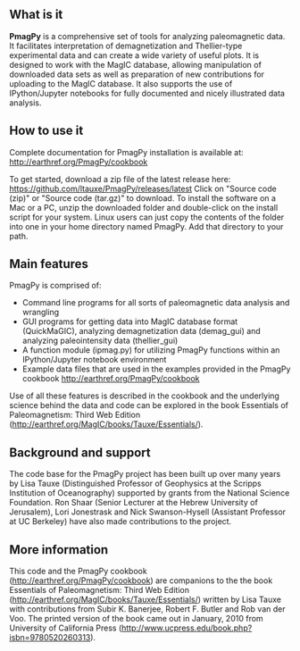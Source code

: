 ## What is it

**PmagPy** is a comprehensive set of tools for analyzing paleomagnetic data. It facilitates interpretation of demagnetization and Thellier-type experimental data and can create a wide variety of useful plots. It is designed to work with the MagIC database, allowing manipulation of downloaded data sets as well as preparation of new contributions for uploading to the MagIC database. It also supports the use of IPython/Jupyter notebooks for fully documented and nicely illustrated data analysis.

## How to use it

Complete documentation for PmagPy installation is available at: http://earthref.org/PmagPy/cookbook

To get started, download a zip file of the latest release here: https://github.com/ltauxe/PmagPy/releases/latest
Click on "Source code (zip)" or "Source code (tar.gz)" to download. To install the software on a Mac or a PC, unzip the downloaded folder and double-click on the install script for your system. Linux users can just copy the contents of the folder into one in your home directory named PmagPy. Add that directory to your path.

## Main features

PmagPy is comprised of:
  - Command line programs for all sorts of paleomagnetic data analysis and wrangling
  - GUI programs for getting data into MagIC database format (QuickMaGIC), analyzing demagnetization data (demag_gui) and analyzing paleointensity data (thellier_gui)
  - A function module (ipmag.py) for utilizing PmagPy functions within an IPython/Jupyter notebook environment
  - Example data files that are used in the examples provided in the PmagPy cookbook http://earthref.org/PmagPy/cookbook
  
Use of all these features is described in the cookbook and the underlying science behind the data and code can be explored in the book Essentials of Paleomagnetism: Third Web Edition (http://earthref.org/MagIC/books/Tauxe/Essentials/).

## Background and support

The code base for the PmagPy project has been built up over many years by Lisa Tauxe (Distinguished Professor of Geophysics at the Scripps Institution of Oceanography) supported by grants from the National Science Foundation. Ron Shaar (Senior Lecturer at the Hebrew University of Jerusalem), Lori Jonestrask and Nick Swanson-Hysell (Assistant Professor at UC Berkeley) have also made contributions to the project.

## More information

This code and the PmagPy cookbook (http://earthref.org/PmagPy/cookbook) are companions to the the book Essentials of Paleomagnetism: Third Web Edition (http://earthref.org/MagIC/books/Tauxe/Essentials/) written by Lisa Tauxe with contributions from Subir K. Banerjee, Robert F. Butler and Rob van der Voo. The printed version of the book came out in January, 2010 from University of California Press (http://www.ucpress.edu/book.php?isbn=9780520260313).
